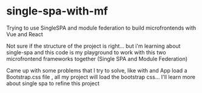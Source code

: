 # single-spa-with-mf
Trying to use SingleSPA and module federation to build microfrontends with Vue and React


Not sure if the structure of the project is right... but i'm learning about single-spa and this code is my playground to work with this two microfrontend frameworks together (Single SPA and Module Federation) 

Came up with some problems that I try to solve, like with and App load a Bootstrap.css file , all my project will load the bootstrap css... I'll learn more about single spa to refine this project
